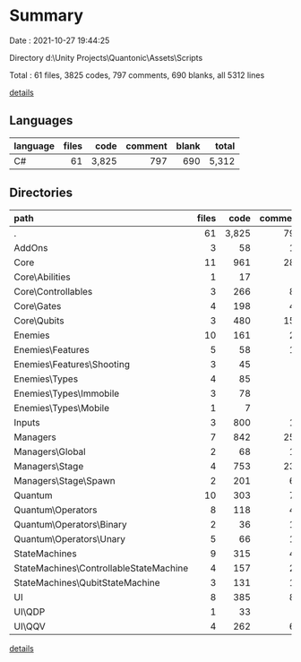 # Summary

Date : 2021-10-27 19:44:25

Directory d:\Unity Projects\Quantonic\Assets\Scripts

Total : 61 files,  3825 codes, 797 comments, 690 blanks, all 5312 lines

[details](details.md)

## Languages
| language | files | code | comment | blank | total |
| :--- | ---: | ---: | ---: | ---: | ---: |
| C# | 61 | 3,825 | 797 | 690 | 5,312 |

## Directories
| path | files | code | comment | blank | total |
| :--- | ---: | ---: | ---: | ---: | ---: |
| . | 61 | 3,825 | 797 | 690 | 5,312 |
| AddOns | 3 | 58 | 11 | 11 | 80 |
| Core | 11 | 961 | 282 | 230 | 1,473 |
| Core\Abilities | 1 | 17 | 0 | 4 | 21 |
| Core\Controllables | 3 | 266 | 89 | 62 | 417 |
| Core\Gates | 4 | 198 | 40 | 45 | 283 |
| Core\Qubits | 3 | 480 | 153 | 119 | 752 |
| Enemies | 10 | 161 | 24 | 38 | 223 |
| Enemies\Features | 5 | 58 | 15 | 15 | 88 |
| Enemies\Features\Shooting | 3 | 45 | 6 | 11 | 62 |
| Enemies\Types | 4 | 85 | 9 | 18 | 112 |
| Enemies\Types\Immobile | 3 | 78 | 6 | 16 | 100 |
| Enemies\Types\Mobile | 1 | 7 | 3 | 2 | 12 |
| Inputs | 3 | 800 | 13 | 33 | 846 |
| Managers | 7 | 842 | 253 | 188 | 1,283 |
| Managers\Global | 2 | 68 | 13 | 14 | 95 |
| Managers\Stage | 4 | 753 | 234 | 169 | 1,156 |
| Managers\Stage\Spawn | 2 | 201 | 68 | 52 | 321 |
| Quantum | 10 | 303 | 78 | 47 | 428 |
| Quantum\Operators | 8 | 118 | 41 | 20 | 179 |
| Quantum\Operators\Binary | 2 | 36 | 18 | 5 | 59 |
| Quantum\Operators\Unary | 5 | 66 | 15 | 10 | 91 |
| StateMachines | 9 | 315 | 49 | 65 | 429 |
| StateMachines\ControllableStateMachine | 4 | 157 | 20 | 33 | 210 |
| StateMachines\QubitStateMachine | 3 | 131 | 13 | 22 | 166 |
| UI | 8 | 385 | 87 | 78 | 550 |
| UI\QDP | 1 | 33 | 8 | 7 | 48 |
| UI\QQV | 4 | 262 | 60 | 47 | 369 |

[details](details.md)